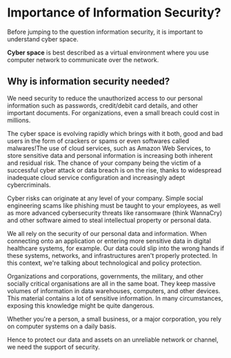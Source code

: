 # Importance of Information Security? 
Before jumping to the question information security, it is important to understand cyber space.

**Cyber space** is best described as a virtual environment where you use computer network to communicate over the network. 

## Why is information security needed?


We need security to reduce the unauthorized access to our personal information such as passwords, credit/debit card details, and other important documents. For organizations, even a small breach could cost in millions.

The cyber space is evolving rapidly which brings with it both, good and bad users in the form of crackers or spams or even softwares called malwares!The use of cloud services, such as Amazon Web Services, to store sensitive data and personal information is increasing both inherent and residual risk. The chance of your company being the victim of a successful cyber attack or data breach is on the rise, thanks to widespread inadequate cloud service configuration and increasingly adept cybercriminals.

Cyber risks can originate at any level of your company. Simple social engineering scams like phishing must be taught to your employees, as well as more advanced cybersecurity threats like ransomware (think WannaCry) and other software aimed to steal intellectual property or personal data.

We all rely on the security of our personal data and information. When connecting onto an application or entering more sensitive data in digital healthcare systems, for example. Our data could slip into the wrong hands if these systems, networks, and infrastructures aren't properly protected. In this context, we're talking about technological and policy protection.

Organizations and corporations, governments, the military, and other socially critical organisations are all in the same boat. They keep massive volumes of information in data warehouses, computers, and other devices. This material contains a lot of sensitive information. In many circumstances, exposing this knowledge might be quite dangerous.

Whether you're a person, a small business, or a major corporation, you rely on computer systems on a daily basis.

Hence to protect our data and assets on an unreliable network or channel, we need the support of security.








